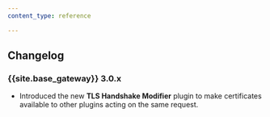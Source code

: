 ```yaml
---
content_type: reference

---
```


## Changelog

### {{site.base_gateway}} 3.0.x

* Introduced the new **TLS Handshake Modifier** plugin to make certificates available to other plugins acting on the same request.